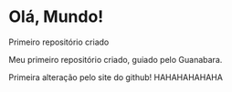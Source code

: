 # Olá, Mundo!
 Primeiro repositório criado

 Meu primeiro repositório criado, guiado pelo Guanabara.

Primeira alteração pelo site do github! HAHAHAHAHAHA

